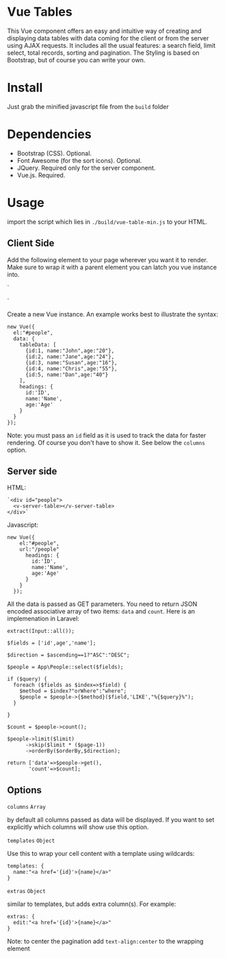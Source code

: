 # Vue Tables

This Vue component offers an easy and intuitive way of creating and displaying data tables with data coming for the client or from the server using AJAX requests.
It includes all the usual features: a search field, limit select, total records, sorting and pagination.
The Styling is based on Bootstrap, but of course you can write your own.

# Install

Just grab the minified javascript file from the `build` folder

# Dependencies

* Bootstrap (CSS). Optional.
* Font Awesome (for the sort icons). Optional.
* JQuery. Required only for the server component.
* Vue.js. Required.

# Usage

import the script which lies in `./build/vue-table-min.js` to your HTML.

## Client Side

Add the following element to your page wherever you want it to render.
Make sure to wrap it with a parent element you can latch you vue instance into.

  `<div id="people">
    <v-client-table></v-client-table>
  </div>`

Create a new Vue instance. An example works best to illustrate the syntax:

    new Vue({
      el:"#people",
      data: {
        tableData: [
          {id:1, name:"John",age:"20"},
          {id:2, name:"Jane",age:"24"},
          {id:3, name:"Susan",age:"16"},
          {id:4, name:"Chris",age:"55"},
          {id:5, name:"Dan",age:"40"}
        ],
        headings: {
          id:'ID',
          name:'Name',
          age:'Age'
        }
      }
    });

  Note: you must pass an `id` field as it is used to track the data for faster rendering.
  Of course you don't have to show it. See below the `columns` option.

## Server side

HTML:

    `<div id="people">
      <v-server-table></v-server-table>
    </div>`

Javascript:

    new Vue({
        el:"#people",
        url:"/people"
          headings: {
            id:'ID',
            name:'Name',
            age:'Age'
          }
        }
      });

  All the data is passed as GET parameters.
  You need to return JSON encoded associative array of two items: `data` and `count`. Here is an implemenation in Laravel:

    extract(Input::all());

    $fields = ['id',age','name'];

    $direction = $ascending==1?"ASC":"DESC";

    $people = App\People::select($fields);

    if ($query) {
      foreach ($fields as $index=>$field) {
        $method = $index?"orWhere":"where";
        $people = $people->{$method}($field,'LIKE',"%{$query}%");
      }

    }

    $count = $people->count();

    $people->limit($limit)
          ->skip($limit * ($page-1))
          ->orderBy($orderBy,$direction);

    return ['data'=>$people->get(),
           'count'=>$count];

## Options

`columns`
`Array`

by default all columns passed as data will be displayed.
If you want to set explicitly which columns will show use this option.

`templates`
`Object`

Use this to wrap your cell content with a template using wildcards:

    templates: {
      name:"<a href='{id}'>{name}</a>"
    }

`extras`
`Object`

similar to templates, but adds extra column(s). For example:

    extras: {
      edit:"<a href='{id}'>{name}</a>"
    }


Note: to center the pagination add `text-align:center` to the wrapping element
